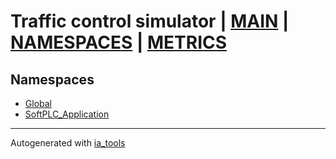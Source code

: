 # Traffic control simulator | [MAIN] | [NAMESPACES] | [METRICS]  

## Namespaces  

- [Global](Global/nsMain_st.md)  
- [SoftPLC_Application](SoftPLC_Application/nsMain_st.md)  

---
Autogenerated with [ia_tools](https://github.com/tkucic/ia_tools)  

[MAIN]: ../../index_st.md
[NAMESPACES]: nsList_st.md
[METRICS]: ../metrics_st.md
